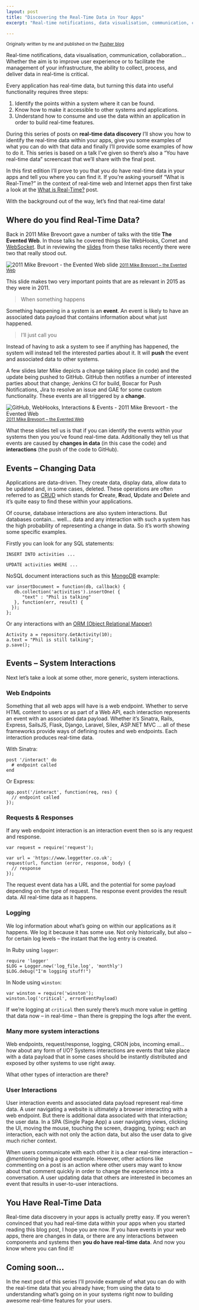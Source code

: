 ```yaml
---
layout: post
title: "Discovering the Real-Time Data in Your Apps"
excerpt: "Real-time notifications, data visualisation, communication, collaboration… Whether the aim is to improve user experience or to facilitate the management of your infrastructure, the ability to collect, process, and deliver data in real-time is critical. Every application has real-time data. In this post I'll cover how to find that real-time data with any application that you build."

---
```


<small>Originally written by me and published on the [Pusher blog](https://blog.pusher.com/real-time-data-discovery-in-your-apps/)</small>

Real-time notifications, data visualisation, communication, collaboration… Whether the aim is to improve user experience or to facilitate the management of your infrastructure, the ability to collect, process, and deliver data in real-time is critical.

Every application has real-time data, but turning this data into useful functionality requires three steps:

1.  Identify the points within a system where it can be found.
2.  Know how to make it accessible to other systems and applications.
3.  Understand how to consume and use the data within an application in order to build real-time features.

During this series of posts on **real-time data discovery** I’ll show you how to identify the real-time data within your apps, give you some examples of what you can do with that data and finally I’ll provide some examples of how to do it. This series is based on a talk I’ve given so there’s also a “You have real-time data” screencast that we’ll share with the final post.

In this first edition I’ll prove to you that you do have real-time data in your apps and tell you where you can find it. If you’re asking yourself “What is Real-Time?” in the context of real-time web and Internet apps then first take a look at the [What is Real-Time?](https://www.leggetter.co.uk/2016/04/22/what-is-realtime.html) post.

With the background out of the way, let’s find that real-time data!

## Where do you find Real-Time Data?

Back in 2011 Mike Brevoort gave a number of talks with the title **The Evented Web**. In those talks he covered things like WebHooks, Comet and [WebSocket](https://en.wikipedia.org/wiki/WebSocket). But in reviewing the [slides](http://www.slideshare.net/brevoortm/the-evented-web) from these talks recently there were two that really stood out.

![2011 Mike Brevoort - the Evented Web slide](https://www.leggetter.co.uk/images/call-you-406x300.png)
<small>[2011 Mike Brevoort – the Evented Web](http://www.slideshare.net/brevoortm/the-evented-web)</small>

This slide makes two very important points that are as relevant in 2015 as they were in 2011.

> When something happens

Something happening in a system is an **event**. An event is likely to have an associated data payload that contains information about what just happened.

> I’ll just call you

Instead of having to ask a system to see if anything has happened, the system will instead tell the interested parties about it. It will **push** the event and associated data to other systems.

A few slides later Mike depicts a change taking place (in code) and the update being pushed to GitHub. GitHub then notifies a number of interested parties about that change; Jenkins CI for build, Boxcar for Push Notifications, Jira to resolve an issue and GAE for some custom functionality. These events are all triggered by a **change**.

![GitHub, WebHooks, Interactions & Events - 2011 Mike Brevoort - the Evented Web](https://www.leggetter.co.uk/images/github-webhooks-403x300.png)
<small>[2011 Mike Brevoort – the Evented Web](http://www.slideshare.net/brevoortm/the-evented-web)</small>

What these slides tell us is that if you can identify the events within your systems then you you’ve found real-time data. Additionally they tell us that events are caused by **changes in data** (in this case the code) and **interactions** (the push of the code to GitHub).

## Events – Changing Data

Applications are data-driven. They create data, display data, allow data to be updated and, in some cases, deleted. These operations are often referred to as [CRUD](https://en.wikipedia.org/wiki/Create,_read,_update_and_delete) which stands for **C**reate, **R**ead, **U**pdate and **D**elete and it’s quite easy to find these within your applications.

Of course, database interactions are also system interactions. But databases contain… well… data and any interaction with such a system has the high probability of representing a change in data. So it’s worth showing some specific examples.

Firstly you can look for any SQL statements:

```
INSERT INTO activities ...

UPDATE activities WHERE ...

```

NoSQL document interactions such as this [MongoDB](https://www.mongodb.org) example:

```
var insertDocument = function(db, callback) {
   db.collection('activities').insertOne( {
      "text" : "Phil is talking"
   }, function(err, result) {
  });
};

```

Or any interactions with an [ORM (Object Relational Mapper)](http://en.wikipedia.org/wiki/Object-relational_mapping)

```
Activity a = repository.GetActivity(10);
a.text = "Phil is still talking";
p.save();

```

## Events – System Interactions

Next let’s take a look at some other, more generic, system interactions.

### Web Endpoints

Something that all web apps will have is a web endpoint. Whether to serve HTML content to users or as part of a Web API, each interaction represents an event with an associated data payload. Whether it’s Sinatra, Rails, Express, SailsJS, Flask, Django, Laravel, Silex, ASP.NET MVC … all of these frameworks provide ways of defining routes and web endpoints. Each interaction produces real-time data.

With Sinatra:

```
post '/interact' do
  # endpoint called
end

```

Or Express:

```
app.post('/interact', function(req, res) {
  // endpoint called
});

```

### Requests & Responses

If any web endpoint interaction is an interaction event then so is any request and response.

```
var request = require('request');

var url = 'https://www.leggetter.co.uk';
request(url, function (error, response, body) {
  // response
});

```

The request event data has a URL and the potential for some payload depending on the type of request. The response event provides the result data. All real-time data as it happens.

### Logging

We log information about what’s going on within our applications as it happens. We log it because it has some use. Not only historically, but also – for certain log levels – the instant that the log entry is created.

In Ruby using `logger`:

```
require 'logger'
$LOG = Logger.new('log_file.log', 'monthly')   
$LOG.debug("I'm logging stuff!")

```

In Node using `winston`:

```
var winston = require('winston');
winston.log('critical', errorEventPayload)

```

If we’re logging at `critical` then surely there’s much more value in getting that data now – in real-time – than there is grepping the logs after the event.

### Many more system interactions

Web endpoints, request/response, logging, CRON jobs, incoming email… how about any form of I/O? Systems interactions are events that take place with a data payload that in some cases should be instantly distributed and exposed by other systems to use right away.

What other types of interaction are there?

### User Interactions

User interaction events and associated data payload represent real-time data. A user navigating a website is ultimately a browser interacting with a web endpoint. But there is additional data associated with that interaction; the user data. In a SPA (Single Page App) a user navigating views, clicking the UI, moving the mouse, touching the screen, dragging, typing; each an interaction, each with not only the action data, but also the user data to give much richer context.

When users communicate with each other it is a clear real-time interaction – _@mentioning_ being a good example. However, other actions like commenting on a post is an action where other users may want to know about that comment quickly in order to change the experience into a conversation. A user updating data that others are interested in becomes an event that results in user-to-user interactions.

## You Have Real-Time Data

Real-time data discovery in your apps is actually pretty easy. If you weren’t convinced that you had real-time data within your apps when you started reading this blog post, I hope you are now. If you have events in your web apps, there are changes in data, or there are any interactions between components and systems then **you do have real-time data**. And now you know where you can find it!

## Coming soon…

In the next post of this series I’ll provide example of what you can do with the real-time data that you already have; from using the data to understanding what’s going on in your systems right now to building awesome real-time features for your users.
